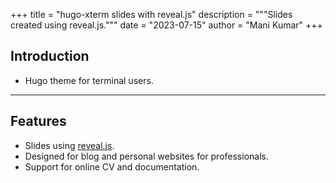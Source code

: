 +++
title = "hugo-xterm slides with reveal.js"
description = """Slides created using reveal.js."""
date = "2023-07-15"
author = "Mani Kumar"
+++

Introduction
------------

* Hugo theme for terminal users.

---

Features
--------

* Slides using [reveal.js][1].
* Designed for blog and personal websites for professionals.
* Support for online CV and documentation.
 
[1]: https://revealjs.com/
